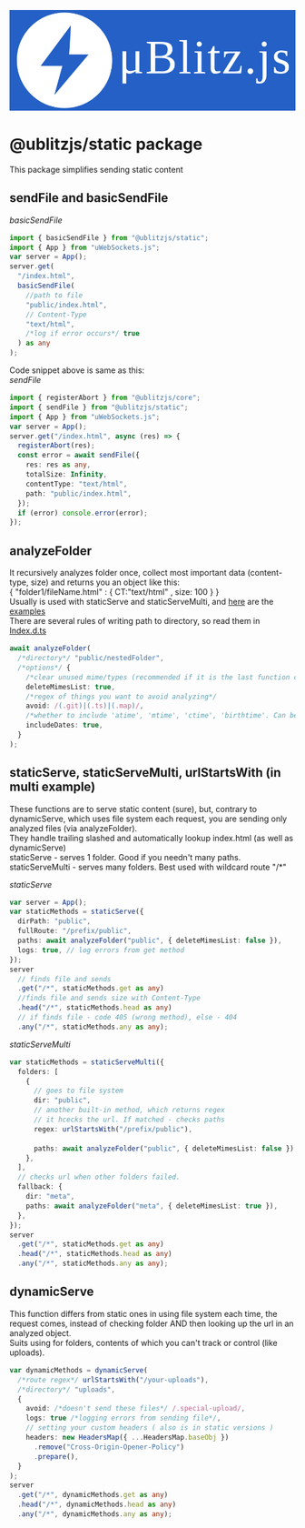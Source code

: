 ![ublitzjs](https://github.com/ublitzjs/core/blob/main/logo.png)

# @ublitzjs/static package

This package simplifies sending static content<br/>

## sendFile and basicSendFile

_basicSendFile_

```typescript
import { basicSendFile } from "@ublitzjs/static";
import { App } from "uWebSockets.js";
var server = App();
server.get(
  "/index.html",
  basicSendFile(
    //path to file
    "public/index.html",
    // Content-Type
    "text/html",
    /*log if error occurs*/ true
  ) as any
);
```

Code snippet above is same as this:<br>
_sendFile_

```typescript
import { registerAbort } from "@ublitzjs/core";
import { sendFile } from "@ublitzjs/static";
import { App } from "uWebSockets.js";
var server = App();
server.get("/index.html", async (res) => {
  registerAbort(res);
  const error = await sendFile({
    res: res as any,
    totalSize: Infinity,
    contentType: "text/html",
    path: "public/index.html",
  });
  if (error) console.error(error);
});
```

## analyzeFolder

It recursively analyzes folder once, collect most important data (content-type, size) and returns you an object like this: <br>
{ "folder1/fileName.html" : { CT:"text/html" , size: 100 } }<br>
Usually is used with staticServe and staticServeMulti, and <a href="./examples/VideoStreamer.mjs">here</a> are the <a href="./tests/static_multi.test.ts">examples</a><br>
There are several rules of writing path to directory, so read them in <a href="./index.d.ts">Index.d.ts</a>

```typescript
await analyzeFolder(
  /*directory*/ "public/nestedFolder",
  /*options*/ {
    /*clear unused mime/types (recommended if it is the last function call)*/
    deleteMimesList: true,
    /*regex of things you want to avoid analyzing*/
    avoid: /(.git)|(.ts)|(.map)/,
    /*whether to include 'atime', 'mtime', 'ctime', 'birthtime'. Can be used in @ublitzjs/sitemap package (coming soon)*/
    includeDates: true,
  }
);
```

## staticServe, staticServeMulti, urlStartsWith (in multi example)

These functions are to serve static content (sure), but, contrary to dynamicServe, which uses file system each request, you are sending only analyzed files (via analyzeFolder).<br>
They handle trailing slashed and automatically lookup index.html (as well as dynamicServe)<br>
staticServe - serves 1 folder. Good if you needn't many paths.<br>
staticServeMulti - serves many folders. Best used with wildcard route "/\*"

_staticServe_

```typescript
var server = App();
var staticMethods = staticServe({
  dirPath: "public",
  fullRoute: "/prefix/public",
  paths: await analyzeFolder("public", { deleteMimesList: false }),
  logs: true, // log errors from get method
});
server
  // finds file and sends
  .get("/*", staticMethods.get as any)
  //finds file and sends size with Content-Type
  .head("/*", staticMethods.head as any)
  // if finds file - code 405 (wrong method), else - 404
  .any("/*", staticMethods.any as any);
```

_staticServeMulti_

```typescript
var staticMethods = staticServeMulti({
  folders: [
    {
      // goes to file system
      dir: "public",
      // another built-in method, which returns regex
      // it hcecks the url. If matched - checks paths
      regex: urlStartsWith("/prefix/public"),

      paths: await analyzeFolder("public", { deleteMimesList: false }),
    },
  ],
  // checks url when other folders failed.
  fallback: {
    dir: "meta",
    paths: await analyzeFolder("meta", { deleteMimesList: true }),
  },
});
server
  .get("/*", staticMethods.get as any)
  .head("/*", staticMethods.head as any)
  .any("/*", staticMethods.any as any);
```

## dynamicServe

This function differs from static ones in using file system each time, the request comes, instead of checking folder AND then looking up the url in an analyzed object.<br>
Suits using for folders, contents of which you can't track or control (like uploads).

```typescript
var dynamicMethods = dynamicServe(
  /*route regex*/ urlStartsWith("/your-uploads"),
  /*directory*/ "uploads",
  {
    avoid: /*doesn't send these files*/ /.special-upload/,
    logs: true /*logging errors from sending file*/,
    // setting your custom headers ( also is in static versions )
    headers: new HeadersMap({ ...HeadersMap.baseObj })
      .remove("Cross-Origin-Opener-Policy")
      .prepare(),
  }
);
server
  .get("/*", dynamicMethods.get as any)
  .head("/*", dynamicMethods.head as any)
  .any("/*", dynamicMethods.any as any);
```
